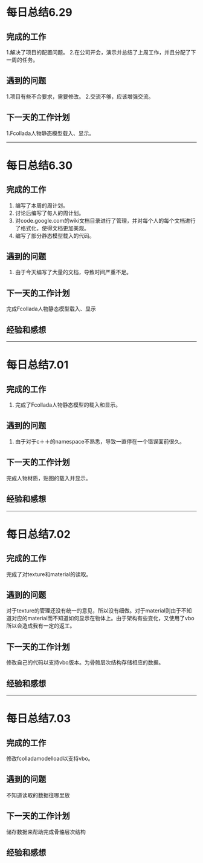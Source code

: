 # 每日总结6.29 #
## 完成的工作 ##
1.解决了项目的配置问题。
2.在公司开会，演示并总结了上周工作，并且分配了下一周的任务。
## 遇到的问题 ##
1.项目有些不合要求，需要修改。
2.交流不够，应该增强交流。
## 下一天的工作计划 ##
1.Fcollada人物静态模型载入、显示。

---

# 每日总结6.30 #
## 完成的工作 ##
1.	编写了本周的周计划。
2.	讨论后编写了每人的周计划。
3.	对code.google.com的wiki文档目录进行了管理，并对每个人的每个文档进行了格式化，使得文档更加美观。
4.	编写了部分静态模型载入的代码。
## 遇到的问题 ##
1.	由于今天编写了大量的文档，导致时间严重不足。
## 下一天的工作计划 ##
完成Fcollada人物静态模型载入、显示
## 经验和感想 ##

---

# 每日总结7.01 #
## 完成的工作 ##
1.	完成了Fcollada人物静态模型的载入和显示。
## 遇到的问题 ##
1.	由于对于c＋＋的namespace不熟悉，导致一直停在一个错误面前很久。
## 下一天的工作计划 ##
完成人物材质，贴图的载入并显示。
## 经验和感想 ##

---

# 每日总结7.02 #
## 完成的工作 ##
完成了对texture和material的读取。
## 遇到的问题 ##
对于texture的管理还没有统一的意见，所以没有细做。对于material则由于不知道对应的material而不知道如何显示在物体上。由于架构有些变化，又使用了vbo所以会造成我有一定的返工。
## 下一天的工作计划 ##
修改自己的代码以支持vbo版本。为骨骼层次结构存储相应的数据。
## 经验和感想 ##

---

# 每日总结7.03 #
## 完成的工作 ##
修改fcolladamodelload以支持vbo。
## 遇到的问题 ##
不知道读取的数据往哪里放
## 下一天的工作计划 ##
储存数据来帮助完成骨骼层次结构
## 经验和感想 ##